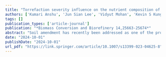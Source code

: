 ```yaml
---
title: "Torrefaction severity influence on the nutrient composition of biomass"
authors: ['Kumari Anshu', 'Jun Sian Lee', 'Vidyut Mohan', 'Kevin S Kung', 'Shahabaddine Sokhansanj', 'Yankai Cao', 'Sonal K Thengane']
tags: []
publication_types: ['article-journal']
publication: "*Biomass Conversion and Biorefinery 14,25663-25674*"
abstract: "Soil amendment has recently been addressed as one of the promising applications of torrefied biomass, where the distribution of nutrients is a significant parameter of interest. The present study uses an x-ray fluorescence technique to elucidate the influence of torrefaction severity on the nutrient composition of biomass (e.g. rice husk). An increase in the extent of process severity leads to an enhancement in the fixed carbon content. Hence, the variation in nutrient composition is analyzed with respect to changes in the fixed carbon content. Results reflected that variation of nutrients with increasing fixed carbon content does not follow a uniform trend. It signifies the need for understanding the effect of process conditions, chemical forms, and interactions among the elements on the release of compounds containing nutrients. Enrichment of P, Fe, Mn and Zn, and reduction of K, Ca, S, Cl, Cu, Ni, Si, Sr, Ti, and Br have been observed in the solid product obtained after torrefaction. Concentration of Si followed K and P are maximum in all samples. K, Cl, S, and Br loss occurs significantly because of relatively lower stability in the torrefaction temperature range. The present findings would be helpful in selecting the conditions required to produce torrefied biomass to amend a specific soil type for a particular crop."
date: "2024-10-01"
publishDate: "2024-10-01"
url_pdf: "https://link.springer.com/article/10.1007/s13399-023-04625-8"
---
```

